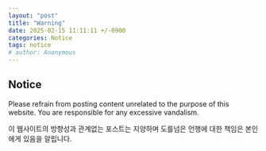 ```yaml
---
layout: "post"
title: "Warning"
date: 2025-02-15 11:11:11 +/-0900
categories: Notice
tags: notice
# author: Anonymous
---
```

<h2>Notice</h2>
<p>Please refrain from posting content unrelated to the purpose of this website. You are responsible for any excessive vandalism.</p>
<p>이 웹사이트의 방향성과 관계없는 포스트는 지양하며 도를넘은 언행에 대한 책임은 본인에게 있음을 알립니다.</p>